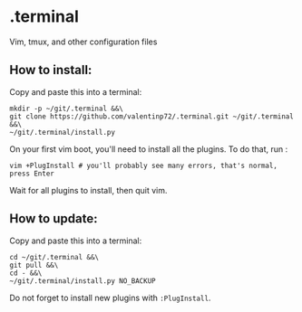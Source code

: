 # .terminal
Vim, tmux, and other configuration files


## How to install:

Copy and paste this into a terminal:

```shell
mkdir -p ~/git/.terminal &&\
git clone https://github.com/valentinp72/.terminal.git ~/git/.terminal &&\
~/git/.terminal/install.py
```

On your first vim boot, you'll need to install all the plugins. To do that, run :

```shell
vim +PlugInstall # you'll probably see many errors, that's normal, press Enter
```
Wait for all plugins to install, then quit vim.

## How to update:

Copy and paste this into a terminal:

```shell
cd ~/git/.terminal &&\
git pull &&\
cd - &&\
~/git/.terminal/install.py NO_BACKUP
```
Do not forget to install new plugins with `:PlugInstall`.

